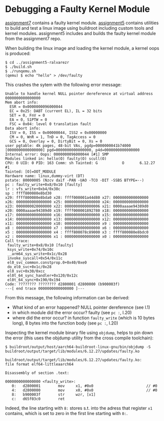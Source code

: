 # Debugging a Faulty Kernel Module

[assignment7](https://github.com/cu-ecen-aeld/assignment-7-ralvarezr) contains a faulty kernel module.
[assignment5](https://github.com/cu-ecen-aeld/assignment-5-ralvarezr) contains utilities to build and test a linux image using buildroot including custom tools and kernel modules.
assignment5 includes and builds the faulty kernel module from the assignment7 repo.

When building the linux image and loading the kernel module, a kernel oops is produced:

    $ cd ../assignment5-ralvarezr
    $ ./build.sh
    $ ./runqemu.sh
    (qemu) $ echo "hello" > /dev/faulty

This crashes the sytem with the following error message:

    Unable to handle kernel NULL pointer dereference at virtual address 0000000000000000
    Mem abort info:
      ESR = 0x0000000096000044
      EC = 0x25: DABT (current EL), IL = 32 bits
      SET = 0, FnV = 0
      EA = 0, S1PTW = 0
      FSC = 0x04: level 0 translation fault
    Data abort info:
      ISV = 0, ISS = 0x00000044, ISS2 = 0x00000000
      CM = 0, WnR = 1, TnD = 0, TagAccess = 0
      GCS = 0, Overlay = 0, DirtyBit = 0, Xs = 0
    user pgtable: 4k pages, 48-bit VAs, pgdp=0000000041b74000
    [0000000000000000] pgd=0000000000000000, p4d=0000000000000000
    Internal error: Oops: 0000000096000044 [#1] SMP
    Modules linked in: hello(O) faulty(O) scull(O)
    CPU: 0 UID: 0 PID: 163 Comm: sh Tainted: G           O       6.12.27 #1
    Tainted: [O]=OOT_MODULE
    Hardware name: linux,dummy-virt (DT)
    pstate: 80000005 (Nzcv daif -PAN -UAO -TCO -DIT -SSBS BTYPE=--)
    pc : faulty_write+0x8/0x10 [faulty]
    lr : vfs_write+0xb4/0x38c
    sp : ffff800080e8bd30
    x29: ffff800080e8bda0 x28: ffff000001a44d80 x27: 0000000000000000
    x26: 0000000000000000 x25: 0000000000000000 x24: 0000000000000000
    x23: 0000000020000000 x22: 0000000000000006 x21: 0000aaaae94389d0
    x20: 0000aaaae94389d0 x19: ffff000001892780 x18: 0000000000000000
    x17: 0000000000000000 x16: 0000000000000000 x15: 0000000000000000
    x14: 0000000000000000 x13: 0000000000000000 x12: 0000000000000000
    x11: 0000000000000000 x10: 0000000000000000 x9 : 0000000000000000
    x8 : 0000000000000000 x7 : 0000000000000000 x6 : 0000000000000000
    x5 : 0000000000000000 x4 : ffff800078c89000 x3 : ffff800080e8bdc0
    x2 : 0000000000000006 x1 : 0000000000000000 x0 : 0000000000000000
    Call trace:
     faulty_write+0x8/0x10 [faulty]
     ksys_write+0x74/0x10c
     __arm64_sys_write+0x1c/0x28
     invoke_syscall+0x54/0x11c
     el0_svc_common.constprop.0+0x40/0xe0
     do_el0_svc+0x1c/0x28
     el0_svc+0x30/0xcc
     el0t_64_sync_handler+0x120/0x12c
     el0t_64_sync+0x190/0x194
    Code: ???????? ???????? d2800001 d2800000 (b900003f)
    ---[ end trace 0000000000000000 ]---

From this message, the following information can be derived:

- What kind of an error happened? NULL pointer dereference (see l.1)
- in which module did the error occur? faulty (see `pc :`, l.20)
- where did the error occur? in function `faulty_write` (which is 10 bytes long), 8 bytes into the function body (see `pc :`, l.20)

Inspecting the kernel module binary file using `objdump`, helps to pin down the error (this uses the objdump utility from the cross compile toolchain):

    $ buildroot/output/host/aarch64-buildroot-linux-gnu/bin/objdump -S buildroot/output/target/lib/modules/6.12.27/updates/faulty.ko

    buildroot/output/target/lib/modules/6.12.27/updates/faulty.ko:     file format elf64-littleaarch64

    Disassembly of section .text:

    0000000000000000 <faulty_write>:
       0:   d2800001        mov     x1, #0x0                        // #0
       4:   d2800000        mov     x0, #0x0                        // #0
       8:   b900003f        str     wzr, [x1]
       c:   d65f03c0        ret

Indeed, the line starting with `8:` stores s.t. into the adress that register `x1` contains, which is set to zero in the first line starting with `0:`.